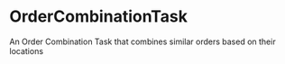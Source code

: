 # OrderCombinationTask
An Order Combination Task that combines similar orders based on their locations
